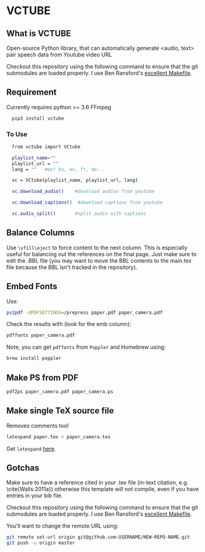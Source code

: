 # VCTUBE


## What is VCTUBE
Open-source Python library, that can automatically generate <audio, text> pair speech data from Youtube video URL

Checkout this repository using the following command to ensure that the git
submodules are loaded properly. I use Ben Ransford's [excellent Makefile][ben].

[ben]:https://github.com/ransford/pdflatex-makefile

## Requirement
Currently requires python >= 3.6
FFmpeg

```bash
  pip3 install vctube
```
### To Use
```bash
  from vctube import VCtube

  playlist_name=""
  playlist_url = ""
  lang = ""   #ex) ko, en, fr, de...

  vc = VCtube(playlist_name, playlist_url, lang)

  vc.download_audio()    #download audios from youtube

  vc.download_captions()  #download captions from youtube

  vc.audio_split()       #split audio with captions
  ```
## Balance Columns

Use `\vfill\eject` to force content to the next column. This is especially
useful for balancing out the references on the final page. Just make sure to
edit the .BBL file (you may want to move the BBL contents to the main.tex
file because the BBL isn't tracked in the repository). 

## Embed Fonts

Use:

```bash
ps2pdf -dPDFSETTINGS=/prepress paper.pdf paper_camera.pdf
```

Check the results with (look for the emb column):
```bash
pdffonts paper_camera.pdf
```

Note, you can get `pdffonts` from `Poppler` and Homebrew using:
```bash
brew install poppler
```

## Make PS from PDF

```bash
pdf2ps paper_camera.pdf paper_camera.ps
```

## Make single TeX source file

Removes comments too!

```bash
latexpand paper.tex > paper_camera.tex
```

Get `latexpand` [here](https://gitorious.org/latexpand).


## Gotchas

Make sure to have a reference cited in your .tex file (in-text citation, e.g. \cite{Walls:2011a}) otherwise this template will not compile, even if you have entries in your bib file.


Checkout this repository using the following command to ensure that the git
submodules are loaded properly. I use Ben Ransford's [excellent Makefile][ben].

[ben]:https://github.com/ransford/pdflatex-makefile

You'll want to change the remote URL using:

```bash
git remote set-url origin git@github.com:USERNAME/NEW-REPO-NAME.git
git push -u origin master
```
